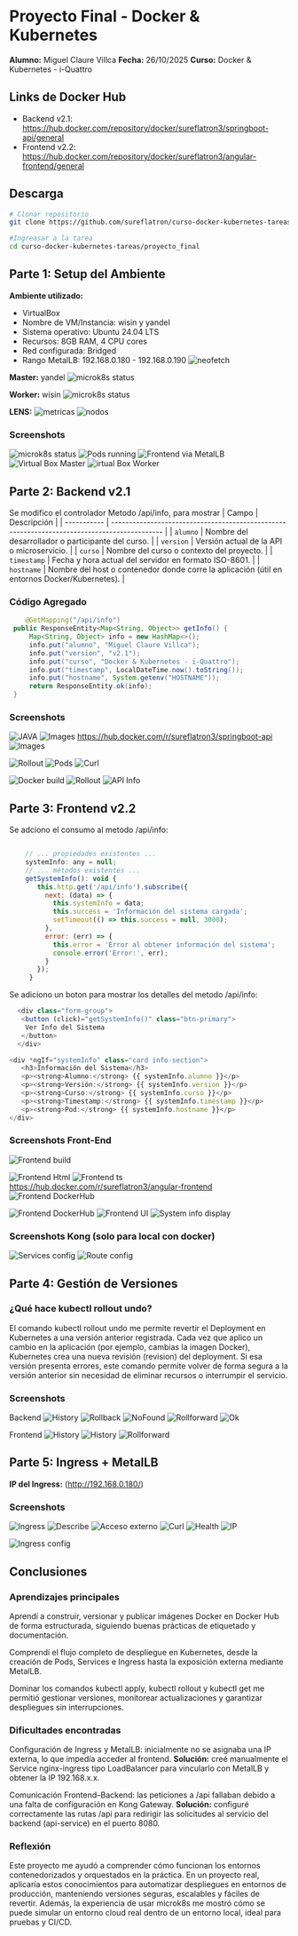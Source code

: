 # Proyecto Final - Docker & Kubernetes

   **Alumno:** Miguel Claure Villca
   **Fecha:** 26/10/2025
   **Curso:** Docker & Kubernetes - i-Quattro

   ## Links de Docker Hub
   - Backend v2.1: https://hub.docker.com/repository/docker/sureflatron3/springboot-api/general
   - Frontend v2.2: https://hub.docker.com/repository/docker/sureflatron3/angular-frontend/general

## Descarga
```bash
# Clonar repositorio
git clone https://github.com/sureflatron/curso-docker-kubernetes-tareas.git

#Ingreasar a la tarea
cd curso-docker-kubernetes-tareas/proyecto_final

```

   ## Parte 1: Setup del Ambiente

   **Ambiente utilizado:**
   - VirtualBox
   - Nombre de VM/Instancia: wisin y yandel
   - Sistema operativo: Ubuntu 24.04 LTS
   - Recursos: 8GB RAM, 4 CPU cores
   - Red configurada: Bridged
   - Rango MetalLB: 192.168.0.180 - 192.168.0.190
   ![neofetch](screenshots/neofetch.png)
   
   **Master:** yandel
   ![microk8s status](screenshots/parte1-descripcion.png.jpg)
   
   **Worker:** wisin
    ![microk8s status](screenshots/parte2-descripcion.png.jpg)

   **LENS:**
   ![metricas](screenshots/parte3-descripcion.png)
   ![nodos](screenshots/parte4-descripcion.png)

   ### Screenshots
   
   ![microk8s status](screenshots/parte5-descripcion.png)
   ![Pods running](screenshots/parte6-descripcion.png)
   ![Frontend via MetalLB](screenshots/parte7-descripcion.png)
   ![Virtual Box Master](screenshots/parte1-vmmaster.png.jpg)
   ![irtual Box Worker](screenshots/parte1-vmworker.png.jpg)

   ## Parte 2: Backend v2.1


   Se modifico el controlador Metodo /api/info, para mostrar
   | Campo       | Descripción                                                                                  |
| ----------- | -------------------------------------------------------------------------------------------- |
| `alumno`    | Nombre del desarrollador o participante del curso.                                           |
| `version`   | Versión actual de la API o microservicio.                                                    |
| `curso`     | Nombre del curso o contexto del proyecto.                                                    |
| `timestamp` | Fecha y hora actual del servidor en formato ISO-8601.                                        |
| `hostname`  | Nombre del host o contenedor donde corre la aplicación (útil en entornos Docker/Kubernetes). |



   ### Código Agregado

   ```java
       @GetMapping("/api/info")
    public ResponseEntity<Map<String, Object>> getInfo() {
        Map<String, Object> info = new HashMap<>();
        info.put("alumno", "Miguel Claure Villca");
        info.put("version", "v2.1");
        info.put("curso", "Docker & Kubernetes - i-Quattro");
        info.put("timestamp", LocalDateTime.now().toString());
        info.put("hostname", System.getenv("HOSTNAME"));
        return ResponseEntity.ok(info);
    }
   ```

   ### Screenshots

   ![JAVA](screenshots/parte2-java.png)
   ![Images](screenshots/parte2-images-java.png)
   https://hub.docker.com/r/sureflatron3/springboot-api
   ![Images](screenshots/parte2-dockerhub.png)
   <!--  revisar-->
   ![Rollout](screenshots/parte2-rollot-status.png) 
   ![Pods](screenshots/parte2-get-pods.png)
   ![Curl](screenshots/parte2-curl.png)

   ![Docker build](screenshots/parte8-descripcion.png)
   ![Rollout](screenshots/parte9-descripcion.png)
   ![API Info](screenshots/parte10-descripcion.png)

   ## Parte 3: Frontend v2.2
   Se adciono el consumo al metodo /api/info:
   ``` js

       // ... propiedades existentes ...
       systemInfo: any = null;
       // ... métodos existentes ...
       getSystemInfo(): void {
          this.http.get('/api/info').subscribe({
            next: (data) => {
              this.systemInfo = data;
              this.success = 'Información del sistema cargada';
              setTimeout(() => this.success = null, 3000);
            },
            error: (err) => {
              this.error = 'Error al obtener información del sistema';
              console.error('Error:', err);
            }
          });
        }
   ```
   Se adiciono un boton para mostrar los detalles del metodo /api/info:
   ``` js
     <div class="form-group">
      <button (click)="getSystemInfo()" class="btn-primary">
       Ver Info del Sistema
      </button>
     </div>

   <div *ngIf="systemInfo" class="card info-section">
      <h3>Información del Sistema</h3>
      <p><strong>Alumno:</strong> {{ systemInfo.alumno }}</p>
      <p><strong>Versión:</strong> {{ systemInfo.version }}</p>
      <p><strong>Curso:</strong> {{ systemInfo.curso }}</p>
      <p><strong>Timestamp:</strong> {{ systemInfo.timestamp }}</p>
      <p><strong>Pod:</strong> {{ systemInfo.hostname }}</p>
   </div>
   ```

   ### Screenshots Front-End
   ![Frontend build](screenshots/parte11-descripcion.png)

   ![Frontend Html](screenshots/parte3-html.png)
   ![Frontend ts](screenshots/parte3-ts.png)
   https://hub.docker.com/r/sureflatron3/angular-frontend
   ![Frontend DockerHub](screenshots/parte3-dockerhub.png)
   <!-- revisar -->
   ![Frontend DockerHub](screenshots/parte3-rollout.png)
   ![Frontend UI](screenshots/parte3-boton.png)
   ![System info display](screenshots/parte3-info.png)


  
  
   ### Screenshots Kong (solo para local con docker)

   ![Services config](screenshots/parte14-descripcion.png)
   ![Route config](screenshots/parte15-descripcion.png)
   ## Parte 4: Gestión de Versiones

   ### ¿Qué hace kubectl rollout undo?
  El comando kubectl rollout undo me permite revertir el Deployment en Kubernetes a una versión anterior registrada.
Cada vez que aplico un cambio en la aplicación (por ejemplo, cambias la imagen Docker), Kubernetes crea una nueva revisión (revision) del deployment.
Si esa versión presenta errores, este comando permite volver de forma segura a la versión anterior sin necesidad de eliminar recursos o interrumpir el servicio.

   ### Screenshots
   Backend
   ![History](screenshots/parte4-history-backend.png)
   ![Rollback](screenshots/parte4-rollout.png)
   ![NoFound](screenshots/parte4-curl-notfound.png)
   ![Rollforward](screenshots/parte4-revision.png)
   ![Ok](screenshots/parte4-curl-ok.png)

   Frontend
   ![History](screenshots/parte4-history-frontend.png)
   ![History](screenshots/parte4-rollout-frontend.png)
   ![Rollforward](screenshots/parte4-rollforwardfrontend.png)
   ## Parte 5: Ingress + MetalLB

   **IP del Ingress:** (http://192.168.0.180/)

   ### Screenshots

   ![Ingress](screenshots/parte5-ingress.png)
   ![Describe](screenshots/parte5-describe.png)
   ![Acceso externo](screenshots/parte5-acceso.png)
   ![Curl](screenshots/parte5-curl.png)
   ![Health](screenshots/parte5-health.png)
    ![IP](screenshots/parte5-metal.png)

   ![Ingress config](screenshots/parte16-descripcion.png)
 
   

   ## Conclusiones

   ### Aprendizajes principales
  Aprendí a construir, versionar y publicar imágenes Docker en Docker Hub de forma estructurada, siguiendo buenas prácticas de etiquetado y documentación.

Comprendí el flujo completo de despliegue en Kubernetes, desde la creación de Pods, Services e Ingress hasta la exposición externa mediante MetalLB.

Dominar los comandos kubectl apply, kubectl rollout y kubectl get me permitió gestionar versiones, monitorear actualizaciones y garantizar despliegues sin interrupciones.

   ### Dificultades encontradas
 Configuración de Ingress y MetalLB: inicialmente no se asignaba una IP externa, lo que impedía acceder al frontend.
**Solución:** creé manualmente el Service nginx-ingress tipo LoadBalancer para vincularlo con MetalLB y obtener la IP 192.168.x.x.

Comunicación Frontend–Backend: las peticiones a /api fallaban debido a una falta de configuración en Kong Gateway.
**Solución:** configuré correctamente las rutas /api para redirigir las solicitudes al servicio del backend (api-service) en el puerto 8080.

   ### Reflexión
Este proyecto me ayudó a comprender cómo funcionan los entornos contenedorizados y orquestados en la práctica.
En un proyecto real, aplicaría estos conocimientos para automatizar despliegues en entornos de producción, manteniendo versiones seguras, escalables y fáciles de revertir.
Además, la experiencia de usar microk8s me mostró cómo se puede simular un entorno cloud real dentro de un entorno local, ideal para pruebas y CI/CD.
